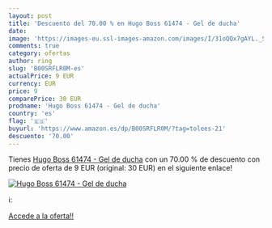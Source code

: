 ```yaml
---
layout: post
title: 'Descuento del 70.00 % en Hugo Boss 61474 - Gel de ducha'
date: 
image: 'https://images-eu.ssl-images-amazon.com/images/I/31oQQx7gAYL._SL200_.jpg'
comments: true
category: ofertas
author: ring
slug: 'B00SRFLR0M-es'
actualPrice: 9 EUR
currency: EUR
price: 9
comparePrice: 30 EUR
prodname: 'Hugo Boss 61474 - Gel de ducha'
country: 'es'
flag: '🇪🇸'
buyurl: 'https://www.amazon.es/dp/B00SRFLR0M/?tag=tolees-21'
descuento: '70.00'
---
```


Tienes [Hugo Boss 61474 - Gel de ducha](https://www.amazon.es/dp/B00SRFLR0M/?tag=tolees-21) con un 70.00 % de descuento con precio de oferta de 9 EUR (original: 30 EUR) en el siguiente enlace!

[![Hugo Boss 61474 - Gel de ducha](https://images-eu.ssl-images-amazon.com/images/I/31oQQx7gAYL._SL200_.jpg)](https://www.amazon.es/dp/B00SRFLR0M/?tag=tolees-21)

ℹ️:


[Accede a la oferta!!](https://www.amazon.es/dp/B00SRFLR0M/?tag=tolees-21)

